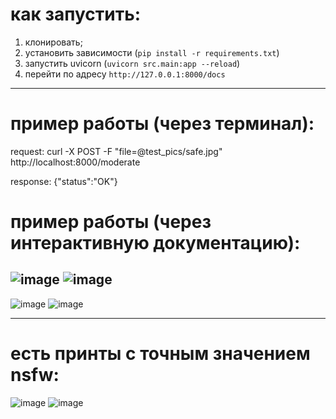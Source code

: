 как запустить:
=
1. клонировать;
2. установить зависимости (`pip install -r requirements.txt`)
4. запустить uvicorn (`uvicorn src.main:app --reload`)
5. перейти по адресу `http://127.0.0.1:8000/docs`
_____________

пример работы (через терминал):
=
request: curl -X POST -F "file=@test_pics/safe.jpg" http://localhost:8000/moderate

response: {"status":"OK"}

пример работы (через интерактивную документацию):
=
![image](https://github.com/user-attachments/assets/0c5214c1-00a2-40b6-8ee8-8f0bc7c30df0)
![image](https://github.com/user-attachments/assets/3b62928c-bab5-466e-8805-1c249b41e950)
---
![image](https://github.com/user-attachments/assets/b5dde3eb-8830-478c-805a-7b532c61ae9a)
![image](https://github.com/user-attachments/assets/bada498a-e36a-4ad7-9902-924bd93982e3)

_____________

есть принты с точным значением nsfw:
=
![image](https://github.com/user-attachments/assets/4b78b40d-2b60-4ae2-b2eb-6bcf86295a4f)
![image](https://github.com/user-attachments/assets/c667d67f-e641-4be7-b4c3-3d19e1146537)

